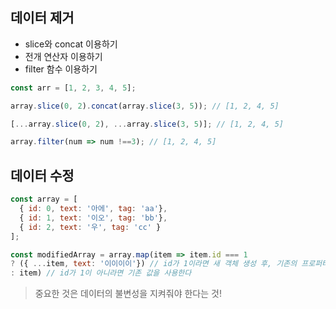 ## 데이터 제거
- slice와 concat 이용하기
- 전개 연산자 이용하기
- filter 함수 이용하기 

```javascript
const arr = [1, 2, 3, 4, 5];

array.slice(0, 2).concat(array.slice(3, 5)); // [1, 2, 4, 5]

[...array.slice(0, 2), ...array.slice(3, 5)]; // [1, 2, 4, 5]

array.filter(num => num !==3); // [1, 2, 4, 5]
```

## 데이터 수정

```javascript
const array = [
  { id: 0, text: '아에', tag: 'aa'},
  { id: 1, text: '이오', tag: 'bb'},
  { id: 2, text: '우', tag: 'cc' }
];

const modifiedArray = array.map(item => item.id === 1
? ({ ...item, text: '이이이이'}) // id가 1이라면 새 객체 생성 후, 기존의 프로퍼티를 넣고 원하는 값을 덮어쓴다
: item) // id가 1이 아니라면 기존 값을 사용한다
```

> 중요한 것은 데이터의 불변성을 지켜줘야 한다는 것!

